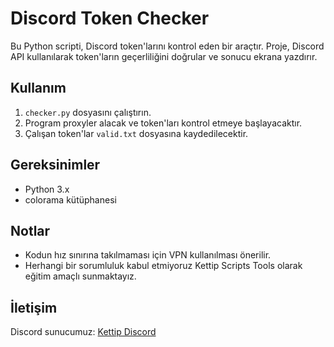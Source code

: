 # Discord Token Checker

Bu Python scripti, Discord token'larını kontrol eden bir araçtır. Proje, Discord API kullanılarak token'ların geçerliliğini doğrular ve sonucu ekrana yazdırır.

## Kullanım

1. `checker.py` dosyasını çalıştırın.
2. Program proxyler alacak ve token'ları kontrol etmeye başlayacaktır.
3. Çalışan token'lar `valid.txt` dosyasına kaydedilecektir.

## Gereksinimler

- Python 3.x
- colorama kütüphanesi

## Notlar

- Kodun hız sınırına takılmaması için VPN kullanılması önerilir.
- Herhangi bir sorumluluk kabul etmiyoruz Kettip Scripts Tools olarak eğitim amaçlı sunmaktayız.

## İletişim

Discord sunucumuz: [Kettip Discord](https://discord.gg/msNr2fPaTP)
